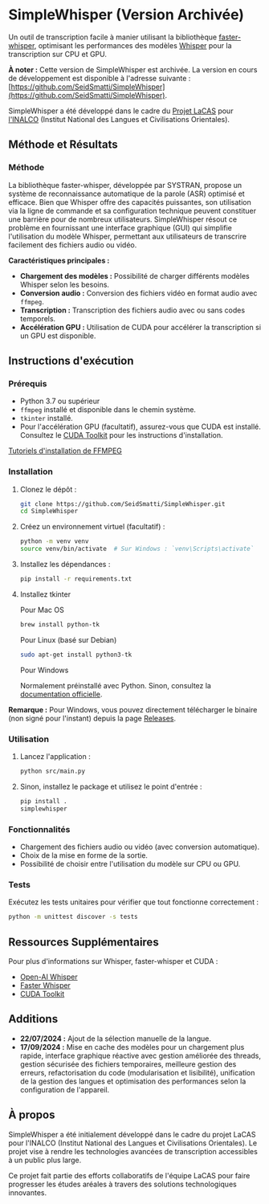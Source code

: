 # SimpleWhisper (Version Archivée)

Un outil de transcription facile à manier utilisant la bibliothèque [faster-whisper](https://github.com/SYSTRAN/faster-whisper), optimisant les performances des modèles [Whisper](https://github.com/openai/whisper) pour la transcription sur CPU et GPU.

**À noter :** Cette version de SimpleWhisper est archivée. La version en cours de développement est disponible à l'adresse suivante : [https://github.com/SeidSmatti/SimpleWhisper](https://github.com/SeidSmatti/SimpleWhisper).

SimpleWhisper a été développé dans le cadre du [Projet LaCAS](https://lacas.inalco.fr/le-projet-lacas) pour [l'INALCO](https://www.inalco.fr/) (Institut National des Langues et Civilisations Orientales).

## Méthode et Résultats

### Méthode

La bibliothèque faster-whisper, développée par SYSTRAN, propose un système de reconnaissance automatique de la parole (ASR) optimisé et efficace. Bien que Whisper offre des capacités puissantes, son utilisation via la ligne de commande et sa configuration technique peuvent constituer une barrière pour de nombreux utilisateurs. SimpleWhisper résout ce problème en fournissant une interface graphique (GUI) qui simplifie l'utilisation du modèle Whisper, permettant aux utilisateurs de transcrire facilement des fichiers audio ou vidéo.

**Caractéristiques principales :**
- **Chargement des modèles :** Possibilité de charger différents modèles Whisper selon les besoins.
- **Conversion audio :** Conversion des fichiers vidéo en format audio avec `ffmpeg`.
- **Transcription :** Transcription des fichiers audio avec ou sans codes temporels.
- **Accélération GPU :** Utilisation de CUDA pour accélérer la transcription si un GPU est disponible.

## Instructions d'exécution

### Prérequis

- Python 3.7 ou supérieur
- `ffmpeg` installé et disponible dans le chemin système.
- `tkinter` installé.
- Pour l'accélération GPU (facultatif), assurez-vous que CUDA est installé. Consultez le [CUDA Toolkit](https://developer.nvidia.com/cuda-toolkit) pour les instructions d'installation.

[Tutoriels d'installation de FFMPEG](https://gist.github.com/barbietunnie/47a3de3de3274956617ce092a3bc03a1) 

### Installation

1. Clonez le dépôt :
    ```sh
    git clone https://github.com/SeidSmatti/SimpleWhisper.git
    cd SimpleWhisper
    ```

2. Créez un environnement virtuel (facultatif) :
    ```sh
    python -m venv venv
    source venv/bin/activate  # Sur Windows : `venv\Scripts\activate`
    ```

3. Installez les dépendances :
    ```sh
    pip install -r requirements.txt
    ```
4. Installez tkinter

   Pour Mac OS
   ```sh
   brew install python-tk
   ```

   Pour Linux (basé sur Debian)
   ```sh
   sudo apt-get install python3-tk
   ```

   Pour Windows

   Normalement préinstallé avec Python. Sinon, consultez la [documentation officielle](https://tkdocs.com/tutorial/install.html).

**Remarque :** Pour Windows, vous pouvez directement télécharger le binaire (non signé pour l'instant) depuis la page [Releases](https://github.com/SeidSmatti/SimpleWhisper/releases).

### Utilisation

1. Lancez l'application :
    ```sh
    python src/main.py
    ```

2. Sinon, installez le package et utilisez le point d'entrée :
    ```sh
    pip install .
    simplewhisper
    ```

### Fonctionnalités

- Chargement des fichiers audio ou vidéo (avec conversion automatique).
- Choix de la mise en forme de la sortie.
- Possibilité de choisir entre l'utilisation du modèle sur CPU ou GPU.

### Tests

Exécutez les tests unitaires pour vérifier que tout fonctionne correctement :
```sh
python -m unittest discover -s tests
```

## Ressources Supplémentaires

Pour plus d'informations sur Whisper, faster-whisper et CUDA :
- [Open-AI Whisper](https://github.com/openai/whisper)
- [Faster Whisper](https://github.com/SYSTRAN/faster-whisper)
- [CUDA Toolkit](https://developer.nvidia.com/cuda-toolkit)

## Additions 
- **22/07/2024 :** Ajout de la sélection manuelle de la langue.
- **17/09/2024 :** Mise en cache des modèles pour un chargement plus rapide, interface graphique réactive avec gestion améliorée des threads, gestion sécurisée des fichiers temporaires, meilleure gestion des erreurs, refactorisation du code (modularisation et lisibilité), unification de la gestion des langues et optimisation des performances selon la configuration de l'appareil.

## À propos

SimpleWhisper a été initialement développé dans le cadre du projet LaCAS pour l'INALCO (Institut National des Langues et Civilisations Orientales). Le projet vise à rendre les technologies avancées de transcription accessibles à un public plus large.

Ce projet fait partie des efforts collaboratifs de l'équipe LaCAS pour faire progresser les études aréales à travers des solutions technologiques innovantes.

